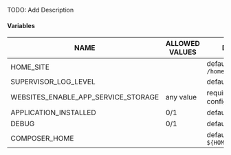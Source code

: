 TODO: Add Description


#### Variables

|  NAME | ALLOWED VALUES  | DESCRIPTION  |
|---|---|---|
| HOME_SITE  |   |  default: `/home/site/wwwroot`  |
| SUPERVISOR_LOG_LEVEL  |   |  default: `warn`  |
| WEBSITES_ENABLE_APP_SERVICE_STORAGE  | any value  |  required and configured by Azure  |
| APPLICATION_INSTALLED  | 0/1  |  default: `0` |
| DEBUG  | 0/1  | default: 0  |
| COMPOSER_HOME  |   |  default: `${HOME_SITE}/.composer` |

